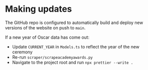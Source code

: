 # Making updates

The GitHub repo is configured to automatically build and deploy new versions of the website on push to `main`.

If a new year of Oscar data has come out:

- Update `CURRENT_YEAR` in `Models.ts` to reflect the year of the new ceremony
- Re-run `scraper/scrapeacademyawards.py`
- Navigate to the project root and run `npx prettier --write .`
